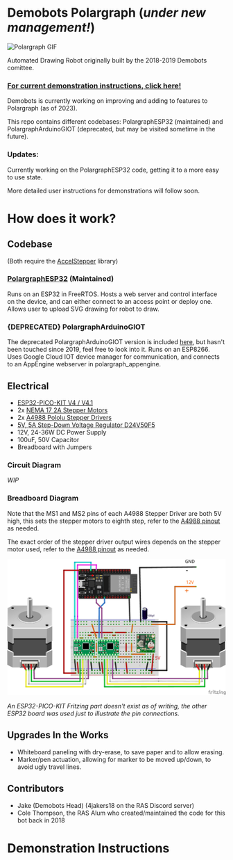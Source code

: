 # Demobots Polargraph (*under new management!*)
![Polargraph GIF](Demos/02-2023polargraph.gif)


Automated Drawing Robot originally built by the 2018-2019 Demobots comittee.

### [For current demonstration instructions, click here!](Demos/readme.md)

Demobots is currently working on improving and adding to features to Polargraph (as of 2023).

This repo contains different codebases: PolargraphESP32 (maintained) and PolargraphArduinoGIOT (deprecated, but may be visited sometime in the future).



### Updates:

Currently working on the PolargraphESP32 code, getting it to a more easy to use state. 

More detailed user instructions for demonstrations will follow soon.</br>
 
# How does it work?

## Codebase

(Both require the [AccelStepper](https://www.airspayce.com/mikem/arduino/AccelStepper/index.html) library)

### [PolargraphESP32](PolargraphESP32) (Maintained)
Runs on an ESP32 in FreeRTOS. Hosts a web server and control interface on the device, and can either connect to an access point or deploy one. Allows user to upload SVG drawing for robot to draw.

### {DEPRECATED} PolargraphArduinoGIOT 
The deprecated PolargraphArduinoGIOT version is included [here](DEPRECATED_FILES/PolargraphArduinoGIOT), but hasn't been touched since 2019, feel free to look into it. 
Runs on an ESP8266. Uses Google Cloud IOT device manager for communication, and connects to an AppEngine webserver in polargraph_appengine.

## Electrical
 * [ESP32-PICO-KIT V4 / V4.1](https://docs.espressif.com/projects/esp-idf/en/latest/esp32/hw-reference/esp32/get-started-pico-kit.html#get-started-pico-kit-v4-board-front)
 * 2x [NEMA 17 2A Stepper Motors](https://www.amazon.com/Stepper-Bipolar-4-lead-Connector-Printer/dp/B00PNEQKC0/ref=sr_1_4?ie=UTF8&qid=1517537888&sr=8-4&keywords=nema+17+stepper+motor&refinements=p_72%3A2661618011)
 * 2x [A4988 Pololu Stepper Drivers](https://www.pololu.com/product/1182)
 * [5V, 5A Step-Down Voltage Regulator D24V50F5](https://www.pololu.com/product/2851)
 * 12V, 24-36W DC Power Supply
 * 100uF, 50V Capacitor
 * Breadboard with Jumpers

### Circuit Diagram 

*WIP*

### Breadboard Diagram
Note that the MS1 and MS2 pins of each A4988 Stepper Driver are both 5V high, this sets the stepper motors to eighth step, refer to the [A4988 pinout](Electrical/A4988_pinout.png) as needed.

The exact order of the stepper driver output wires depends on the stepper motor used, refer to the [A4988 pinout](Electrical/A4988_pinout.png) as needed.
</br>

![connections](Electrical/breadboard_diagram.png)

*An ESP32-PICO-KIT Fritzing part doesn't exist as of writing, the other ESP32 board was used just to illustrate the pin connections.*


## Upgrades In the Works
 * Whiteboard paneling with dry-erase, to save paper and to allow erasing.
 * Marker/pen actuation, allowing for marker to be moved up/down, to avoid ugly travel lines.

## Contributors
 - Jake (Demobots Head) (4jakers18 on the RAS Discord server) 
 - Cole Thompson, the RAS Alum who created/maintained the code for this bot back in 2018
##
  
# Demonstration Instructions

